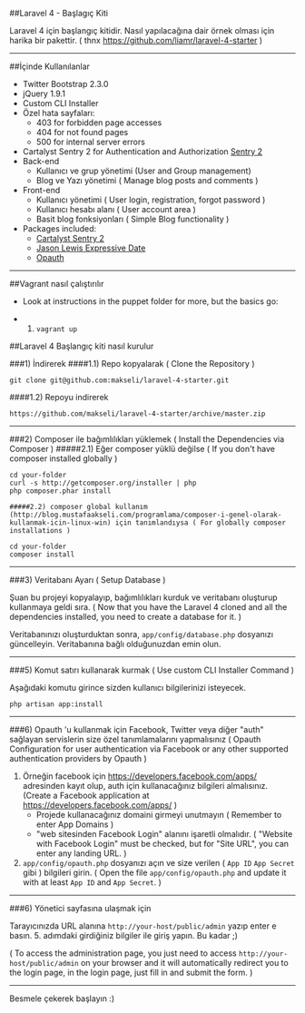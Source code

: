 ##Laravel 4 - Başlagıç Kiti

Laravel 4 için başlangıç kitidir. Nasıl yapılacağına dair örnek olması için harika bir pakettir. ( thnx https://github.com/liamr/laravel-4-starter )

-----

##İçinde Kullanılanlar

* Twitter Bootstrap 2.3.0
* jQuery 1.9.1
* Custom CLI Installer
* Özel hata sayfaları:
	* 403 for forbidden page accesses
	* 404 for not found pages
	* 500 for internal server errors
* Cartalyst Sentry 2 for Authentication and Authorization [Sentry 2](https://github.com/cartalyst/sentry)
* Back-end
	* Kullanıcı ve grup yönetimi (User and Group management)
	* Blog ve Yazı yönetimi ( Manage blog posts and comments )
* Front-end
	* Kullanıcı yönetimi ( User login, registration, forgot password )
	* Kullanıcı hesabı alanı ( User account area )
	* Basit blog fonksiyonları ( Simple Blog functionality )
* Packages included:
	* [Cartalyst Sentry 2](https://github.com/cartalyst/sentry)
	* [Jason Lewis Expressive Date](https://github.com/jasonlewis/expressive-date)
	* [Opauth](https://github.com/opauth/opauth)

-----

##Vagrant nasıl çalıştırılır

 - Look at instructions in the puppet folder for more, but the basics go:

 - 1. `vagrant up`

##Laravel 4 Başlangıç kiti nasıl kurulur

###1) İndirerek
####1.1) Repo kopyalarak ( Clone the Repository )

	git clone git@github.com:makseli/laravel-4-starter.git

####1.2) Repoyu indirerek

	https://github.com/makseli/laravel-4-starter/archive/master.zip

-----

###2) Composer ile bağımlılıkları yüklemek ( Install the Dependencies via Composer )
#####2.1) Eğer composer yüklü değilse ( If you don't have composer installed globally )

	cd your-folder
	curl -s http://getcomposer.org/installer | php
	php composer.phar install

	#####2.2) composer global kullanım (http://blog.mustafaakseli.com/programlama/composer-i-genel-olarak-kullanmak-icin-linux-win) için tanımlandıysa ( For globally composer installations )

	cd your-folder
	composer install

-----

###3) Veritabanı Ayarı ( Setup Database )

Şuan bu projeyi kopyalayıp, bağımlılıkları kurduk ve veritabanı oluşturup kullanmaya geldi sıra. ( Now that you have the Laravel 4 cloned and all the dependencies installed, you need to create a database for it. )

Veritabanınızı oluşturduktan sonra, `app/config/database.php` dosyanızı güncelleyin. Veritabanına bağlı olduğunuzdan emin olun.

-----

###5) Komut satırı kullanarak kurmak ( Use custom CLI Installer Command )

Aşağıdaki komutu girince sizden kullanıcı bilgilerinizi isteyecek. 

	php artisan app:install

-----

###6) Opauth 'u kullanmak için Facebook, Twitter veya diğer "auth" sağlayan servislerin size özel tanımlamalarını yapmalısınız ( Opauth Configuration for user authentication via Facebook or any other supported authentication providers by Opauth )
1. Örneğin facebook için https://developers.facebook.com/apps/ adresinden kayıt olup, auth için kullanacağınız bilgileri almalısınız. (Create a Facebook application at https://developers.facebook.com/apps/ )
   - Projede kullanacağınız domaini girmeyi unutmayın ( Remember to enter App Domains )
   - "web sitesinden Facebook Login" alanını işaretli olmalıdır. ( "Website with Facebook Login" must be checked, but for "Site URL", you can enter any landing URL. )
2. `app/config/opauth.php` dosyanızı açın ve size verilen ( `App ID` `App Secret` gibi ) bilgileri girin. ( Open the file `app/config/opauth.php` and update it with at least `App ID` and `App Secret`. )

-----

###6) Yönetici sayfasına ulaşmak için

Tarayıcınızda URL alanına `http://your-host/public/admin` yazıp enter e basın. 5. adımdaki girdiğiniz bilgiler ile giriş yapın. Bu kadar ;)

( To access the administration page, you just need to access `http://your-host/public/admin` on your browser and it will automatically redirect you to the login page, in the login page, just fill in and submit the form. )


-----

Besmele çekerek başlayın :)


